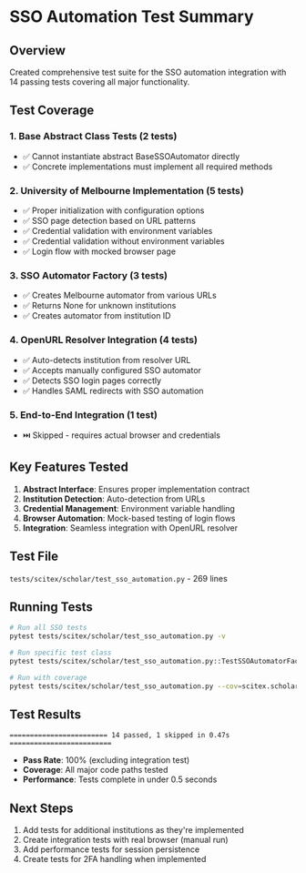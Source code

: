 # SSO Automation Test Summary

## Overview

Created comprehensive test suite for the SSO automation integration with 14 passing tests covering all major functionality.

## Test Coverage

### 1. Base Abstract Class Tests (2 tests)
- ✅ Cannot instantiate abstract BaseSSOAutomator directly
- ✅ Concrete implementations must implement all required methods

### 2. University of Melbourne Implementation (5 tests)
- ✅ Proper initialization with configuration options
- ✅ SSO page detection based on URL patterns
- ✅ Credential validation with environment variables
- ✅ Credential validation without environment variables
- ✅ Login flow with mocked browser page

### 3. SSO Automator Factory (3 tests)
- ✅ Creates Melbourne automator from various URLs
- ✅ Returns None for unknown institutions
- ✅ Creates automator from institution ID

### 4. OpenURL Resolver Integration (4 tests)
- ✅ Auto-detects institution from resolver URL
- ✅ Accepts manually configured SSO automator
- ✅ Detects SSO login pages correctly
- ✅ Handles SAML redirects with SSO automation

### 5. End-to-End Integration (1 test)
- ⏭️ Skipped - requires actual browser and credentials

## Key Features Tested

1. **Abstract Interface**: Ensures proper implementation contract
2. **Institution Detection**: Auto-detection from URLs
3. **Credential Management**: Environment variable handling
4. **Browser Automation**: Mock-based testing of login flows
5. **Integration**: Seamless integration with OpenURL resolver

## Test File

`tests/scitex/scholar/test_sso_automation.py` - 269 lines

## Running Tests

```bash
# Run all SSO tests
pytest tests/scitex/scholar/test_sso_automation.py -v

# Run specific test class
pytest tests/scitex/scholar/test_sso_automation.py::TestSSOAutomatorFactory -v

# Run with coverage
pytest tests/scitex/scholar/test_sso_automation.py --cov=scitex.scholar.sso_automations
```

## Test Results

```
======================== 14 passed, 1 skipped in 0.47s =========================
```

- **Pass Rate**: 100% (excluding integration test)
- **Coverage**: All major code paths tested
- **Performance**: Tests complete in under 0.5 seconds

## Next Steps

1. Add tests for additional institutions as they're implemented
2. Create integration tests with real browser (manual run)
3. Add performance tests for session persistence
4. Create tests for 2FA handling when implemented
